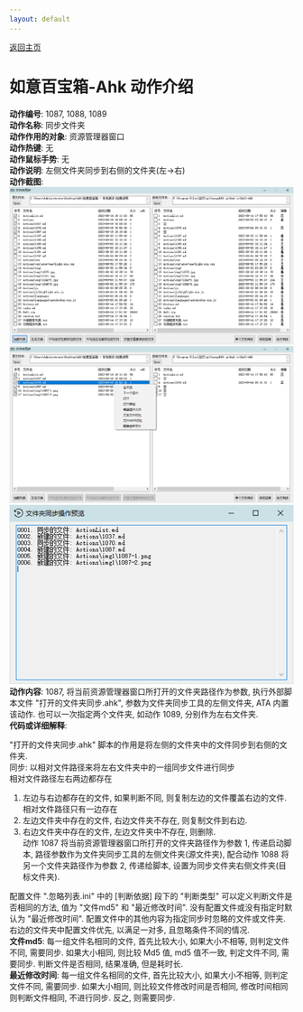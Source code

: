 ```yaml
---
layout: default
---
```


[返回主页](http://wyagd001.github.io/RuYi-Ahk)

# [](#header-2) 如意百宝箱-Ahk 动作介绍

**动作编号**: 1087, 1088, 1089  
**动作名称**: 同步文件夹  
**动作作用的对象**: 资源管理器窗口  
**动作热键**: 无  
**动作鼠标手势**: 无  
**动作说明**: 左侧文件夹同步到右侧的文件夹(左→右)  
**动作截图**:  
  ![同步文件](img1/1087-1.png)  
  ![同步文件](img1/1087-2.png)  
  ![同步文件](img1/1087-3.png)  
**动作内容**: 1087, 将当前资源管理器窗口所打开的文件夹路径作为参数, 执行外部脚本文件 "打开的文件夹同步.ahk", 参数为文件夹同步工具的左侧文件夹, ATA 内置该动作. 也可以一次指定两个文件夹, 如动作 1089, 分别作为左右文件夹.  
**代码或详细解释**:  

"打开的文件夹同步.ahk" 脚本的作用是将左侧的文件夹中的文件同步到右侧的文件夹.  
同步: 以相对文件路径来将左右文件夹中的一组同步文件进行同步  
相对文件路径左右两边都存在  
1. 左边与右边都存在的文件, 如果判断不同, 则复制左边的文件覆盖右边的文件.  
相对文件路径只有一边存在  
2. 左边文件夹中存在的文件, 右边文件夹不存在, 则复制文件到右边.  
3. 右边文件夹中存在的文件, 左边文件夹中不存在, 则删除.   
动作 1087 将当前资源管理器窗口所打开的文件夹路径作为参数 1, 传递启动脚本, 路径参数作为文件夹同步工具的左侧文件夹(源文件夹), 配合动作 1088 将另一个文件夹路径作为参数 2, 传递给脚本, 设置为同步文件夹右侧文件夹(目标文件夹).  

配置文件 ".忽略列表.ini" 中的 [判断依据] 段下的 "判断类型" 可以定义判断文件是否相同的方法, 值为 "文件md5" 和 "最近修改时间". 没有配置文件或没有指定时默认为 "最近修改时间". 配置文件中的其他内容为指定同步时忽略的文件或文件夹. 右边的文件夹中配置文件优先, 以满足一对多, 且忽略条件不同的情况.  
**文件md5**: 每一组文件名相同的文件, 首先比较大小, 如果大小不相等, 则判定文件不同, 需要同步. 如果大小相同, 则比较 Md5 值, md5 值不一致, 判定文件不同, 需要同步. 判断文件是否相同, 结果准确, 但是耗时长.  
**最近修改时间**: 每一组文件名相同的文件, 首先比较大小, 如果大小不相等, 则判定文件不同, 需要同步. 如果大小相同, 则比较文件修改时间是否相同, 修改时间相同则判断文件相同, 不进行同步. 反之, 则需要同步.  

